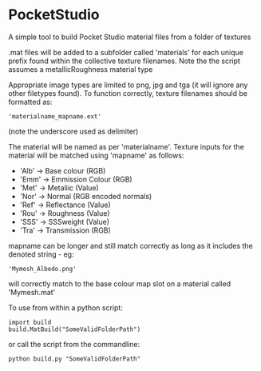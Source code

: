 # PocketStudio

A simple tool to build Pocket Studio material files from a folder of textures

.mat files will be added to a subfolder called 'materials' for each unique prefix found within the collective texture filenames. 
Note the the script assumes a metallicRoughness material type

Appropriate image types are limited to png, jpg and tga (it will ignore any other filetypes found).
To function correctly, texture filenames should be formatted as: 

    'materialname_mapname.ext' 
    
(note the underscore used as delimiter)

The material will be named as per 'materialname'. Texture inputs for the material will be matched using 'mapname' as follows:

* 'Alb' -> Base colour (RGB)
* 'Emm' -> Emmission Colour (RGB)
* 'Met' -> Metaliic (Value)
* 'Nor' -> Normal (RGB encoded normals)
* 'Ref' -> Reflectance (Value)
* 'Rou' -> Roughness (Value)
* 'SSS' -> SSSweight (Value)
* 'Tra' -> Transmission (RGB)

mapname can be longer and still match correctly as long as it includes the denoted string - eg:

    'Mymesh_Albedo.png' 

will correctly match to the base colour map slot on a material called 'Mymesh.mat'


To use from within a python script:

    import build
    build.MatBuild("SomeValidFolderPath")

or call the script from the commandline:

    python build.py "SomeValidFolderPath"
